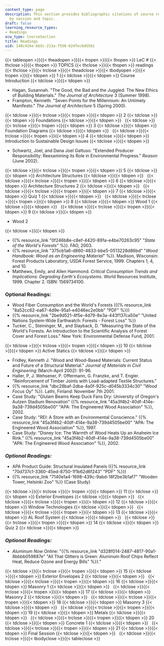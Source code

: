 ```yaml
---
content_type: page
description: This section provides bibliographic citations of course readings, organized
  by session and topic.
draft: false
learning_resource_types:
- Readings
ocw_type: CourseSection
title: Readings
uid: 148c416e-bb3c-213a-f550-624fec6d5561
---
```

{{< tableopen >}}{{< theadopen >}}{{< tropen >}}{{< thopen >}}
LeC #
{{< thclose >}}{{< thopen >}}
TOPICS
{{< thclose >}}{{< thopen >}}
readings
{{< thclose >}}{{< trclose >}}{{< theadclose >}}{{< tbodyopen >}}{{< tropen >}}{{< tdopen >}}
1
{{< tdclose >}}{{< tdopen >}}
Course Introduction
{{< tdclose >}}{{< tdopen >}}

- Hagan, Susannah. "The Good, the Bad and the Juggled: The New Ethics of Building Materials." *The Journal of Architecture* 3 (Summer 1998).
- Frampton, Kenneth. "Seven Points for the Millennium: An Untimely Manifesto." *The Journal of Architecture* 5 (Spring 2000).

{{< tdclose >}}{{< trclose >}}{{< tropen >}}{{< tdopen >}}
2
{{< tdclose >}}{{< tdopen >}}
Foundations
{{< tdclose >}}{{< tdopen >}}
 
{{< tdclose >}}{{< trclose >}}{{< tropen >}}{{< tdopen >}}
3
{{< tdclose >}}{{< tdopen >}}
Foundation Diagrams
{{< tdclose >}}{{< tdopen >}}
 
{{< tdclose >}}{{< trclose >}}{{< tropen >}}{{< tdopen >}}
4
{{< tdclose >}}{{< tdopen >}}
Introduction to Sustainable Design Issues
{{< tdclose >}}{{< tdopen >}}

- Schwartz, Joel, and Dana Joel Gattuso. "Extended Producer Responsibility: Reexamining its Role in Environmental Progress." *Reason* (June 2002).

{{< tdclose >}}{{< trclose >}}{{< tropen >}}{{< tdopen >}}
5
{{< tdclose >}}{{< tdopen >}}
Architecture Structures
{{< tdclose >}}{{< tdopen >}}
 
{{< tdclose >}}{{< trclose >}}{{< tropen >}}{{< tdopen >}}
6
{{< tdclose >}}{{< tdopen >}}
Architecture Structures 2
{{< tdclose >}}{{< tdopen >}}
 
{{< tdclose >}}{{< trclose >}}{{< tropen >}}{{< tdopen >}}
7
{{< tdclose >}}{{< tdopen >}}
Quiz 1
{{< tdclose >}}{{< tdopen >}}
 
{{< tdclose >}}{{< trclose >}}{{< tropen >}}{{< tdopen >}}
8
{{< tdclose >}}{{< tdopen >}}
Wood 1
{{< tdclose >}}{{< tdopen >}}
 
{{< tdclose >}}{{< trclose >}}{{< tropen >}}{{< tdopen >}}
9
{{< tdclose >}}{{< tdopen >}}

- Wood 2

{{< tdclose >}}{{< tdopen >}}

- {{% resource_link "0f246b8e-c8ef-4420-891a-e4be70263c95" "*State of the World's Forests*" %}}. FAO, 2003.
- {{% resource_link "375cb1a6-d860-4833-bbe5-0513228d86bd" "*Wood Handbook: Wood as an Engineering Material*" %}}. Madison, Wisconsin: Forest Products Laboratory, USDA Forest Service, 1999. Chapters 1, 4, and 10.
- Matthews, Emily, and Allen Hammond. *Critical Consumption Trends and Implications: Degrading Earth's Ecosystems*. World Resources Institute, 1999. Chapter 2. ISBN: 1569734100.

### Optional Readings:

- Wood Fiber Consumption and the World's Forests ({{% resource_link "8a52cc62-ea67-4d9e-95a1-e4046ec2e0bb" "PDF" %}})
- {{% resource_link "2be9d521-4f5e-4d79-8e3a-443f137ca50e" "United Nations System-Wide Earthwatch: Forests - Forest Loss" %}}
- Tucker, C., Steininger, M., and Slayback, D. "Measuring the State of the World's Forests. An Introduction to the Scientific Analysis of Forest Cover and Forest Loss." New York: Environmental Defense Fund, 2001.

{{< tdclose >}}{{< trclose >}}{{< tropen >}}{{< tdopen >}}
10
{{< tdclose >}}{{< tdopen >}}
Active Statics
{{< tdclose >}}{{< tdopen >}}

- Fridley, Kenneth J. "Wood and Wood-Based Materials: Current Status and Future of a Structural Material." *Journal of Materials in Civil Engineering* (March-April 2002): 91-96.
- Haller, P, J. Wehsener, P. Offermann, G. Franzke, and T. Engler. "Reinforcement of Timber Joints with Load-adapted Textile Structures." 
- {{% resource_link "dbc28baf-2dba-4a0f-925c-d045b3334c30" "*Wood Focus Oy*" %}}. Lathi, Finland: November 7th 2001.
- Case Study: "Glulam Beams Keep Duck Fans Dry: University of Oregon's Autzen Stadium Renovation" {{% resource_link "45a3f4b2-40df-414e-9a38-739d4505be00" "APA: The Engineered Wood Association" %}}, 2002.
- Case Study: "REI: A Store with an Environmental Conscience." {{% resource_link "45a3f4b2-40df-414e-9a38-739d4505be00" "APA: The Engineered Wood Association" %}}, 1997.
- Case Study: "Disney Ice: The Warmth of Wood Heats Up an Anaheim Ice Rink." {{% resource_link "45a3f4b2-40df-414e-9a38-739d4505be00" "APA: The Engineered Wood Association" %}}, 2002.

### *Optional Readings:*

- APA Product Guide: Structural Insulated Panels ({{% resource_link "70d737c1-3360-45ed-8750-1f1b62d6f243" "PDF" %}})
- {{% resource_link "7140e1a4-1698-439c-9abd-18f2be3b1af7" "Wooden Tower, Helsinki Zoo" %}} (Case Study)

{{< tdclose >}}{{< trclose >}}{{< tropen >}}{{< tdopen >}}
11
{{< tdclose >}}{{< tdopen >}}
Exterior Envelopes
{{< tdclose >}}{{< tdopen >}}
 
{{< tdclose >}}{{< trclose >}}{{< tropen >}}{{< tdopen >}}
12
{{< tdclose >}}{{< tdopen >}}
Window Technologies
{{< tdclose >}}{{< tdopen >}}
 
{{< tdclose >}}{{< trclose >}}{{< tropen >}}{{< tdopen >}}
13
{{< tdclose >}}{{< tdopen >}}
AL Roof System
{{< tdclose >}}{{< tdopen >}}
 
{{< tdclose >}}{{< trclose >}}{{< tropen >}}{{< tdopen >}}
14
{{< tdclose >}}{{< tdopen >}}
Quiz 2
{{< tdclose >}}{{< tdopen >}}

### *Optional Readings:*

- *Aluminum Now* Online: "{{% resource_link "d328f014-2487-4817-90a1-8bbbb059887e" "All That Glitters is Green: Aluminum Roof Chips Reflect Heat, Reduce Ozone and Energy Bills" %}}."

{{< tdclose >}}{{< trclose >}}{{< tropen >}}{{< tdopen >}}
15
{{< tdclose >}}{{< tdopen >}}
Exterior Envelopes 2
{{< tdclose >}}{{< tdopen >}}
 
{{< tdclose >}}{{< trclose >}}{{< tropen >}}{{< tdopen >}}
16
{{< tdclose >}}{{< tdopen >}}
Masonry 1
{{< tdclose >}}{{< tdopen >}}
 
{{< tdclose >}}{{< trclose >}}{{< tropen >}}{{< tdopen >}}
17
{{< tdclose >}}{{< tdopen >}}
Masonry 2
{{< tdclose >}}{{< tdopen >}}
 
{{< tdclose >}}{{< trclose >}}{{< tropen >}}{{< tdopen >}}
18
{{< tdclose >}}{{< tdopen >}}
Masonry 3
{{< tdclose >}}{{< tdopen >}}
 
{{< tdclose >}}{{< trclose >}}{{< tropen >}}{{< tdopen >}}
19
{{< tdclose >}}{{< tdopen >}}
Metals
{{< tdclose >}}{{< tdopen >}}
 
{{< tdclose >}}{{< trclose >}}{{< tropen >}}{{< tdopen >}}
20
{{< tdclose >}}{{< tdopen >}}
Concrete 1
{{< tdclose >}}{{< tdopen >}}
 
{{< tdclose >}}{{< trclose >}}{{< tropen >}}{{< tdopen >}}
21
{{< tdclose >}}{{< tdopen >}}
Final Session
{{< tdclose >}}{{< tdopen >}}
 
{{< tdclose >}}{{< trclose >}}{{< tbodyclose >}}{{< tableclose >}}
